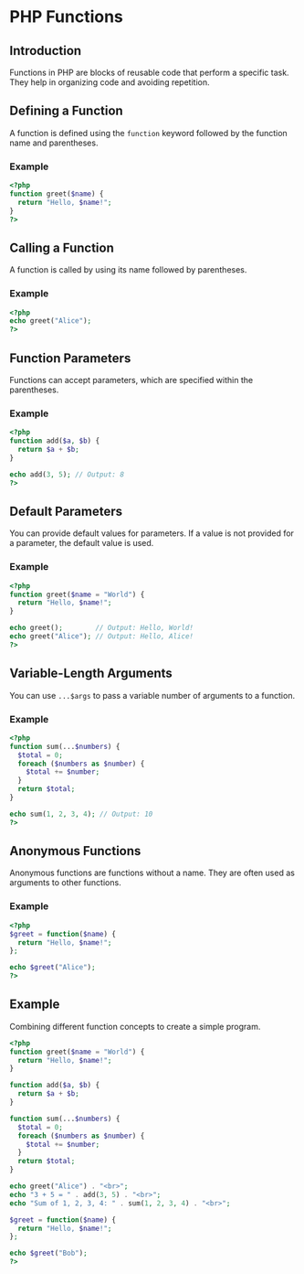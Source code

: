 # PHP Functions

## Introduction

Functions in PHP are blocks of reusable code that perform a specific task. They help in organizing code and avoiding repetition.

## Defining a Function

A function is defined using the `function` keyword followed by the function name and parentheses.

### Example

```php
<?php
function greet($name) {
  return "Hello, $name!";
}
?>
```

## Calling a Function

A function is called by using its name followed by parentheses.

### Example

```php
<?php
echo greet("Alice");
?>
```

## Function Parameters

Functions can accept parameters, which are specified within the parentheses.

### Example

```php
<?php
function add($a, $b) {
  return $a + $b;
}

echo add(3, 5); // Output: 8
?>
```

## Default Parameters

You can provide default values for parameters. If a value is not provided for a parameter, the default value is used.

### Example

```php
<?php
function greet($name = "World") {
  return "Hello, $name!";
}

echo greet();        // Output: Hello, World!
echo greet("Alice"); // Output: Hello, Alice!
?>
```

## Variable-Length Arguments

You can use `...$args` to pass a variable number of arguments to a function.

### Example

```php
<?php
function sum(...$numbers) {
  $total = 0;
  foreach ($numbers as $number) {
    $total += $number;
  }
  return $total;
}

echo sum(1, 2, 3, 4); // Output: 10
?>
```

## Anonymous Functions

Anonymous functions are functions without a name. They are often used as arguments to other functions.

### Example

```php
<?php
$greet = function($name) {
  return "Hello, $name!";
};

echo $greet("Alice");
?>
```

## Example

Combining different function concepts to create a simple program.

```php
<?php
function greet($name = "World") {
  return "Hello, $name!";
}

function add($a, $b) {
  return $a + $b;
}

function sum(...$numbers) {
  $total = 0;
  foreach ($numbers as $number) {
    $total += $number;
  }
  return $total;
}

echo greet("Alice") . "<br>";
echo "3 + 5 = " . add(3, 5) . "<br>";
echo "Sum of 1, 2, 3, 4: " . sum(1, 2, 3, 4) . "<br>";

$greet = function($name) {
  return "Hello, $name!";
};

echo $greet("Bob");
?>
